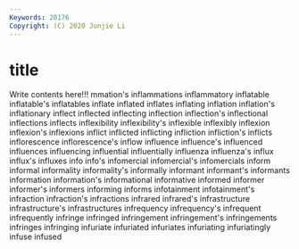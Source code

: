 ```yaml
---
Keywords: 20176
Copyright: (C) 2020 Junjie Li
---
```


# title

Write contents here!!!
mmation's
inflammations 
inflammatory 
inflatable 
inflatable's 
inflatables 
inflate 
inflated 
inflates 
inflating 
inflation
inflation's 
inflationary 
inflect 
inflected 
inflecting 
inflection 
inflection's 
inflectional 
inflections 
inflects
inflexibility 
inflexibility's 
inflexible 
inflexibly 
inflexion 
inflexion's 
inflexions 
inflict 
inflicted 
inflicting
infliction 
infliction's 
inflicts 
inflorescence 
inflorescence's 
inflow 
influence 
influence's 
influenced 
influences
influencing 
influential 
influentially 
influenza 
influenza's 
influx 
influx's 
influxes 
info 
info's
infomercial 
infomercial's 
infomercials 
inform 
informal 
informality 
informality's 
informally 
informant 
informant's
informants 
information 
information's 
informational 
informative 
informed 
informer 
informer's 
informers 
informing
informs 
infotainment 
infotainment's 
infraction 
infraction's 
infractions 
infrared 
infrared's 
infrastructure 
infrastructure's
infrastructures 
infrequency 
infrequency's 
infrequent 
infrequently 
infringe 
infringed 
infringement 
infringement's 
infringements
infringes 
infringing 
infuriate 
infuriated 
infuriates 
infuriating 
infuriatingly 
infuse 
infused 
